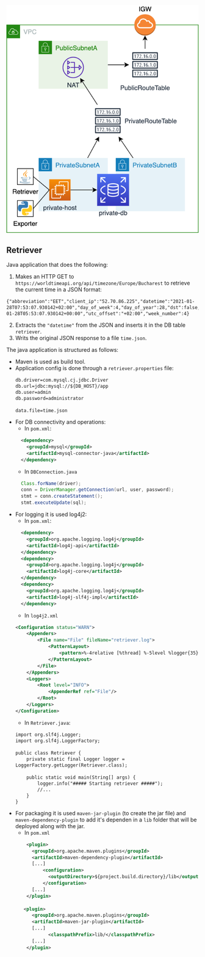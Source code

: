 ![Application](../resources/diagrams-app.png)

## Retriever

Java application that does the following:
1. Makes an HTTP GET to `https://worldtimeapi.org/api/timezone/Europe/Bucharest` to retrieve the current time in a JSON format:
  ```
  {"abbreviation":"EET","client_ip":"52.70.86.225","datetime":"2021-01-28T07:53:07.930142+02:00","day_of_week":4,"day_of_year":28,"dst":false,"dst_from":null,"dst_offset":0,"dst_until":null,"raw_offset":7200,"timezone":"Europe/Bucharest","unixtime":1611813187,"utc_datetime":"2021-01-28T05:53:07.930142+00:00","utc_offset":"+02:00","week_number":4}
  ```
2. Extracts the `"datetime"` from the JSON and inserts it in the DB table `retriever`.
3. Writs the original JSON response to a file `time.json`.

The java application is structured as follows:
* Maven is used as build tool.
* Application config is done through a `retriever.properties` file:
  ```
  db.driver=com.mysql.cj.jdbc.Driver
  db.url=jdbc:mysql://${DB_HOST}/app
  db.user=admin
  db.password=administrator

  data.file=time.json
  ```
* For DB connectivity and operations:
  * In `pom.xml`:
  ```xml
    <dependency>
      <groupId>mysql</groupId>
      <artifactId>mysql-connector-java</artifactId>
    </dependency>
  ```
  * In `DBConnection.java`
  ```java
    Class.forName(driver);
    conn = DriverManager.getConnection(url, user, password);
    stmt = conn.createStatement();
    stmt.executeUpdate(sql);
  ```
* For logging it is used log4j2:
  * In `pom.xml`:
  ```xml
    <dependency>
      <groupId>org.apache.logging.log4j</groupId>
      <artifactId>log4j-api</artifactId>
    </dependency>
    <dependency>
      <groupId>org.apache.logging.log4j</groupId>
      <artifactId>log4j-core</artifactId>
    </dependency>
    <dependency>
      <groupId>org.apache.logging.log4j</groupId>
      <artifactId>log4j-slf4j-impl</artifactId>
    </dependency>
  ```
  * In `log4j2.xml`
  ```xml
  <Configuration status="WARN">
      <Appenders>
          <File name="File" fileName="retriever.log">
              <PatternLayout>
                  <pattern>%-4relative [%thread] %-5level %logger{35} - %msg%n</pattern>
              </PatternLayout>
          </File>
      </Appenders>
      <Loggers>
          <Root level="INFO">
              <AppenderRef ref="File"/>
          </Root>
      </Loggers>
  </Configuration>
  ```
  * In `Retriever.java`:
  ```
  import org.slf4j.Logger;
  import org.slf4j.LoggerFactory;

  public class Retriever {
      private static final Logger logger = LoggerFactory.getLogger(Retriever.class);

      public static void main(String[] args) {
          logger.info("##### Starting retriever #####");
          //...
      }
  }
  ```
* For packaging it is used `maven-jar-plugin` (to create the jar file) and `maven-dependency-plugin` to add it's dependen in a `lib` folder that will be deployed along with the jar.
  * In `pom.xml`
  ```xml
      <plugin>
        <groupId>org.apache.maven.plugins</groupId>
        <artifactId>maven-dependency-plugin</artifactId>
        [...]
            <configuration>
              <outputDirectory>${project.build.directory}/lib</outputDirectory>
            </configuration>
        [...]
      </plugin>

     <plugin>
        <groupId>org.apache.maven.plugins</groupId>
        <artifactId>maven-jar-plugin</artifactId>
        [...]
              <classpathPrefix>lib/</classpathPrefix>
        [...]
      </plugin>
  ```
